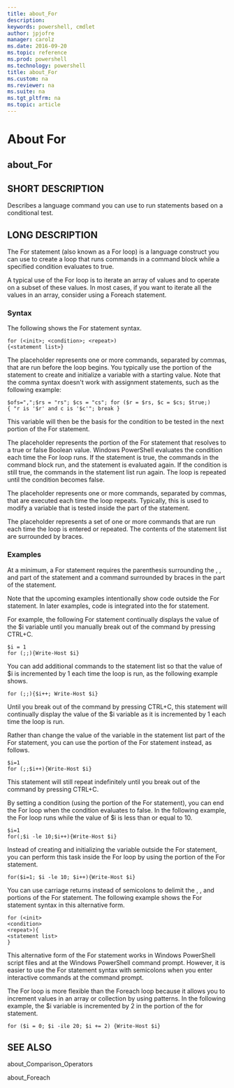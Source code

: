 ```yaml
---
title: about_For
description: 
keywords: powershell, cmdlet
author: jpjofre
manager: carolz
ms.date: 2016-09-20
ms.topic: reference
ms.prod: powershell
ms.technology: powershell
title: about_For
ms.custom: na
ms.reviewer: na
ms.suite: na
ms.tgt_pltfrm: na
ms.topic: article
---
```

# About For
## about_For


## SHORT DESCRIPTION
Describes a language command you can use to run statements based on a conditional test.


## LONG DESCRIPTION
The For statement (also known as a For loop) is a language construct you can use to create a loop that runs commands in a command block while a specified condition evaluates to true.

A typical use of the For loop is to iterate an array of values and to operate on a subset of these values. In most cases, if you want to iterate all the values in an array, consider using a Foreach statement.


### Syntax
The following shows the For statement syntax.


```
for (<init>; <condition>; <repeat>)   
{<statement list>}
```


The <init> placeholder represents one or more commands, separated by commas, that are run before the loop begins. You typically use the <init> portion of the statement to create and initialize a variable with a starting value. Note that the comma syntax doesn't work with assignment statements, such as the following example:


```
$ofs=",";$rs = "rs"; $cs = "cs"; for ($r = $rs, $c = $cs; $true;)   
{ "r is '$r' and c is '$c'"; break }
```


This variable will then be the basis for the condition to be tested in the next portion of the For statement.

The <condition> placeholder represents the portion of the For statement that resolves to a true or false Boolean value. Windows PowerShell evaluates the condition each time the For loop runs. If the statement is true, the commands in the command block run, and the statement is evaluated again. If the condition is still true, the commands in the statement list run again. The loop is repeated until the condition becomes false.

The <repeat> placeholder represents one or more commands, separated by commas, that are executed each time the loop repeats. Typically, this is used to modify a variable that is tested inside the <condition> part of the statement.

The <statement list> placeholder represents a set of one or more commands that are run each time the loop is entered or repeated. The contents of the statement list are surrounded by braces.


### Examples
At a minimum, a For statement requires the parenthesis surrounding the <init>, <condition>, and <repeat> part of the statement and a command surrounded by braces in the <statement list> part of the statement.

Note that the upcoming examples intentionally show code outside the For statement. In later examples, code is integrated into the for statement.

For example, the following For statement continually displays the value of the $i variable until you manually break out of the command by pressing CTRL\+C.


```
$i = 1  
for (;;){Write-Host $i}
```


You can add additional commands to the statement list so that the value of $i is incremented by 1 each time the loop is run, as the following example shows.


```
for (;;){$i++; Write-Host $i}
```


Until you break out of the command by pressing CTRL\+C, this statement will continually display the value of the $i variable as it is incremented by 1 each time the loop is run.

Rather than change the value of the variable in the statement list part of the For statement, you can use the <repeat> portion of the For statement instead, as follows.


```
$i=1  
for (;;$i++){Write-Host $i}
```


This statement will still repeat indefinitely until you break out of the command by pressing CTRL\+C.

By setting a condition (using the <condition> portion of the For statement), you can end the For loop when the condition evaluates to false. In the following example, the For loop runs while the value of $i is less than or equal to 10.


```
$i=1  
for(;$i -le 10;$i++){Write-Host $i}
```


Instead of creating and initializing the variable outside the For statement, you can perform this task inside the For loop by using the <init> portion of the For statement.


```
for($i=1; $i -le 10; $i++){Write-Host $i}
```


You can use carriage returns instead of semicolons to delimit the <init>, <condition>, and <repeat> portions of the For statement. The following example shows the For statement syntax in this alternative form.


```
for (<init>  
<condition>  
<repeat>){  
<statement list>  
}
```


This alternative form of the For statement works in Windows PowerShell script files and at the Windows PowerShell command prompt. However, it is easier to use the For statement syntax with semicolons when you enter interactive commands at the command prompt.

The For loop is more flexible than the Foreach loop because it allows you to increment values in an array or collection by using patterns. In the following example, the $i variable is incremented by 2 in the <repeat> portion of the for statement.


```
for ($i = 0; $i -ile 20; $i += 2) {Write-Host $i}
```



## SEE ALSO
about_Comparison_Operators

about_Foreach

